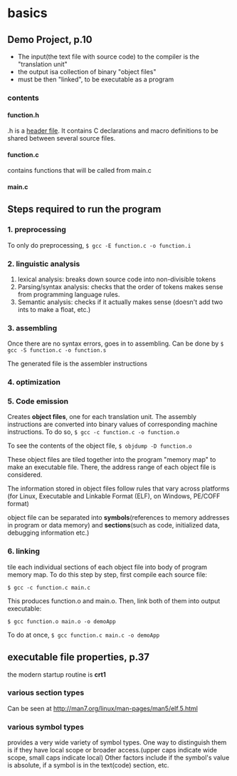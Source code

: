 # basics

## Demo Project, p.10
* The input(the text file with source code) to the compiler is the "translation unit"
* the output isa collection of binary "object files"
* must be then "linked", to be executable as a program

### contents
#### function.h
.h is a [header file](https://gcc.gnu.org/onlinedocs/cpp/Header-Files.html). It contains C declarations and macro definitions to be shared between several source files.
#### function.c
contains functions that will be called from main.c
#### main.c
## Steps required to run the program
### 1. preprocessing
To only do preprocessing, `$ gcc -E function.c -o function.i`

### 2. linguistic analysis
1. lexical analysis: breaks down source code into non-divisible tokens
1. Parsing/syntax analysis: checks that the order of tokens makes sense from programming language rules.
1. Semantic analysis: checks if it actually makes sense (doesn't add two ints to make a float, etc.)

### 3. assembling
Once there are no syntax errors, goes in to assembling. Can be done by `$ gcc -S function.c -o function.s`

The generated file is the assembler instructions

### 4. optimization

### 5. Code emission
Creates **object files**, one for each translation unit. The assembly instructions are converted into binary values of corresponding machine instructions. To do so, `$ gcc -c function.c -o function.o`

To see the contents of the object file, `$ objdump -D function.o`

These object files are tiled together into the program "memory map" to make an executable file. There, the address range of each object file is considered.

The information stored in object files follow rules that vary across platforms (for Linux, Executable and Linkable Format (ELF), on Windows, PE/COFF format)

object file can be separated into **symbols**(references to memory addresses in program or data memory) and **sections**(such as code, initialized data, debugging information etc.)

### 6. linking
tile each individual sections of each object file into body of program memory map.
To do this step by step, first compile each source file:
```
$ gcc -c function.c main.c
```
This produces function.o and main.o.
Then, link both of them into output executable:
```
$ gcc function.o main.o -o demoApp
```
To do at once, `$ gcc function.c main.c -o demoApp`
## executable file properties, p.37
the modern startup routine is **crt1**

### various section types
Can be seen at http://man7.org/linux/man-pages/man5/elf.5.html
### various symbol types
provides a very wide variety of symbol types. One way to distinguish them is if they have local scope or broader access.(upper caps indicate wide scope, small caps indicate local) Other factors include if the symbol's value is absolute, if a symbol is in the text(code) section, etc.
